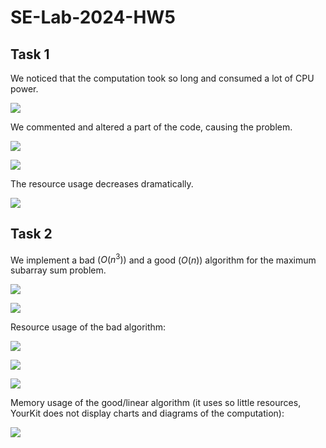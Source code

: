 # SE-Lab-2024-HW5

## Task 1

We noticed that the computation took so long and consumed a lot of CPU power.

![](https://github.com/kiarashk8128/SE-Lab-2024-HW5/blob/main/images/Screenshot%202024-05-04%20223719.png?raw=true)

We commented and altered a part of the code, causing the problem.

![](https://github.com/kiarashk8128/SE-Lab-2024-HW5/blob/main/images/Screenshot%202024-05-04%20224104.png?raw=true)

![](https://github.com/kiarashk8128/SE-Lab-2024-HW5/blob/main/images/Screenshot%202024-05-04%20223506.png?raw=true)

The resource usage decreases dramatically.

![](https://github.com/kiarashk8128/SE-Lab-2024-HW5/blob/main/images/Screenshot%202024-05-04%20222944.png?raw=true)

## Task 2

We implement a bad $(O(n^3))$ and a good $(O(n))$ algorithm for the maximum subarray sum problem.

![](https://github.com/kiarashk8128/SE-Lab-2024-HW5/blob/main/images/Screenshot%202024-05-04%20223325.png?raw=true)

![](https://github.com/kiarashk8128/SE-Lab-2024-HW5/blob/main/images/Screenshot%202024-05-04%20223332.png?raw=true)

Resource usage of the bad algorithm:

![](https://github.com/kiarashk8128/SE-Lab-2024-HW5/blob/main/images/Screenshot%202024-05-04%20222934.png?raw=true)

![](https://github.com/kiarashk8128/SE-Lab-2024-HW5/blob/main/images/Screenshot%202024-05-04%20222924.png?raw=true)

![](https://github.com/kiarashk8128/SE-Lab-2024-HW5/blob/main/images/Screenshot%202024-05-04%20222956.png?raw=true)

Memory usage of the good/linear algorithm (it uses so little resources, YourKit does not display charts and diagrams of the computation):

![](https://github.com/kiarashk8128/SE-Lab-2024-HW5/blob/main/images/Screenshot%202024-05-04%20223051.png?raw=true)
